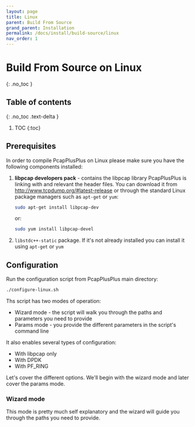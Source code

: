 ```yaml
---
layout: page
title: Linux
parent: Build From Source
grand_parent: Installation
permalink: /docs/install/build-source/linux
nav_order: 1
---
```


# Build From Source on Linux
{: .no_toc }

## Table of contents
{: .no_toc .text-delta }

1. TOC
{:toc}

## Prerequisites

In order to compile PcapPlusPlus on Linux please make sure you have the following components installed:

1. __libpcap developers pack__ - contains the libpcap library PcapPlusPlus is linking with and relevant the header files. You can download it from <http://www.tcpdump.org/#latest-release> or through the standard Linux package managers such as `apt-get` or `yum`:

    ```bash
    sudo apt-get install libpcap-dev
    ```

    or:

    ```bash
    sudo yum install libpcap-devel
    ```

2. `libstdc++-static` package. If it's not already installed you can install it using `apt-get` or `yum`

## Configuration

Run the configuration script from PcapPlusPlus main directory:

```bash
./configure-linux.sh
```

Ths script has two modes of operation:

* Wizard mode - the script will walk you through the paths and parameters you need to provide
* Params mode - you provide the different parameters in the script's command line

It also enables several types of configuration:

* With libpcap only
* With DPDK
* With PF_RING

Let's cover the different options. We'll begin with the wizard mode and later cover the params mode.

### Wizard mode

This mode is pretty much self explanatory and the wizard will guide you through the paths you need to provide.